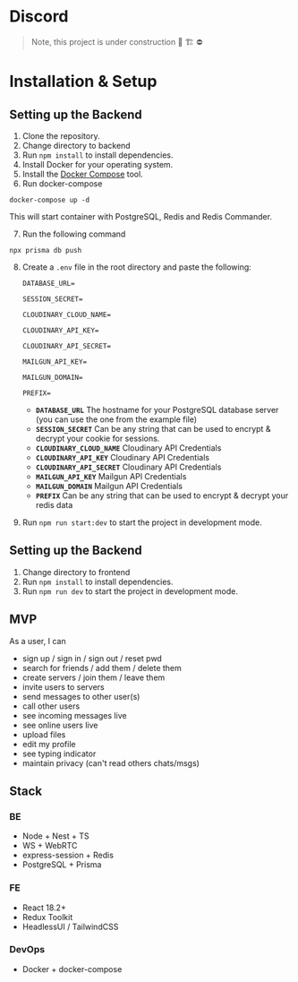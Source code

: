 # Discord

> Note, this project is under construction 🚧 🏗️ ⛔

# Installation & Setup

## Setting up the Backend

1. Clone the repository.
2. Change directory to backend
3. Run `npm install` to install dependencies.
4. Install Docker for your operating system.
5. Install the [Docker Compose](https://docs.docker.com/compose/install/) tool.
6. Run docker-compose

```
docker-compose up -d
```

This will start container with PostgreSQL, Redis and Redis Commander.

7. Run the following command

```
npx prisma db push
```

8. Create a `.env` file in the root directory and paste the following:

   ```
   DATABASE_URL=

   SESSION_SECRET=

   CLOUDINARY_CLOUD_NAME=

   CLOUDINARY_API_KEY=

   CLOUDINARY_API_SECRET=

   MAILGUN_API_KEY=

   MAILGUN_DOMAIN=

   PREFIX=

   ```

   - **`DATABASE_URL`** The hostname for your PostgreSQL database server (you can use the one from the example file)
   - **`SESSION_SECRET`** Can be any string that can be used to encrypt & decrypt your cookie for sessions.
   - **`CLOUDINARY_CLOUD_NAME`** Cloudinary API Credentials
   - **`CLOUDINARY_API_KEY`** Cloudinary API Credentials
   - **`CLOUDINARY_API_SECRET`** Cloudinary API Credentials
   - **`MAILGUN_API_KEY`** Mailgun API Credentials
   - **`MAILGUN_DOMAIN`** Mailgun API Credentials
   - **`PREFIX`** Can be any string that can be used to encrypt & decrypt your redis data

9. Run `npm run start:dev` to start the project in development mode.

## Setting up the Backend

1. Change directory to frontend
2. Run `npm install` to install dependencies.
3. Run `npm run dev` to start the project in development mode.

## MVP

As a user, I can

- sign up / sign in / sign out / reset pwd
- search for friends / add them / delete them
- create servers / join them / leave them
- invite users to servers
- send messages to other user(s)
- call other users
- see incoming messages live
- see online users live
- upload files
- edit my profile
- see typing indicator
- maintain privacy (can't read others chats/msgs)

## Stack

### BE

- Node + Nest + TS
- WS + WebRTC
- express-session + Redis
- PostgreSQL + Prisma

### FE

- React 18.2+
- Redux Toolkit
- HeadlessUI / TailwindCSS

### DevOps

- Docker + docker-compose
